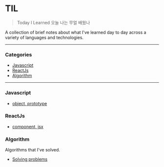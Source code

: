 # TIL

> Today I Learned 오늘 나는 무얼 배웠나

A collection of brief notes about what I've learned day to day across a
variety of languages and technologies. 

---

### Categories

* [Javascript](#javascript)
* [ReactJs](#reactjs)
* [Algorithm](#algorithm)


---

### Javascript

- [object, prototype](javascript/object_prototype.js)

### ReactJs

- [component, jsx](ReactJs/Component_JSX.md)

### Algorithm
Algorithms that I've solved.

- [Solving problems](Algorithm/solve.js)


